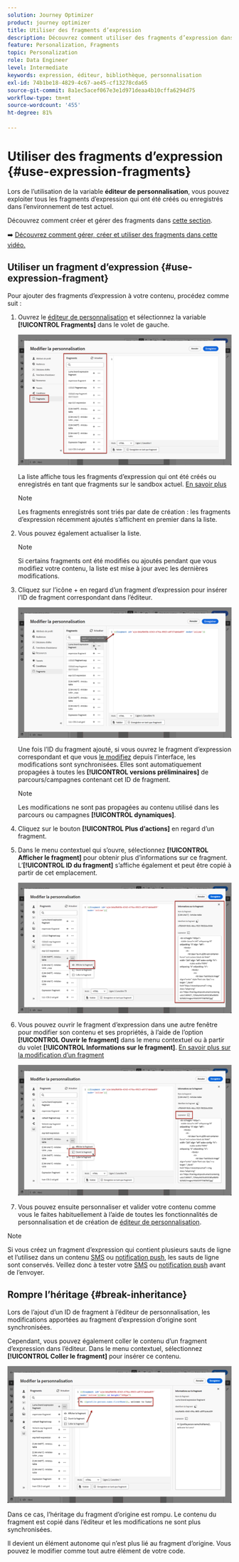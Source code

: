 ```yaml
---
solution: Journey Optimizer
product: journey optimizer
title: Utiliser des fragments d’expression
description: Découvrez comment utiliser des fragments d’expression dans le [!DNL Journey Optimizer] éditeur de personnalisation.
feature: Personalization, Fragments
topic: Personalization
role: Data Engineer
level: Intermediate
keywords: expression, éditeur, bibliothèque, personnalisation
exl-id: 74b1be18-4829-4c67-ae45-cf13278cda65
source-git-commit: 8a1ec5acef067e3e1d971deaa4b10cffa6294d75
workflow-type: tm+mt
source-wordcount: '455'
ht-degree: 81%

---
```


# Utiliser des fragments d’expression {#use-expression-fragments}

Lors de l’utilisation de la variable **éditeur de personnalisation**, vous pouvez exploiter tous les fragments d’expression qui ont été créés ou enregistrés dans l’environnement de test actuel.

Découvrez comment créer et gérer des fragments dans [cette section](../content-management/fragments.md).

➡️ [Découvrez comment gérer, créer et utiliser des fragments dans cette vidéo.](../content-management/fragments.md#video-fragments)

## Utiliser un fragment d’expression {#use-expression-fragment}

Pour ajouter des fragments d’expression à votre contenu, procédez comme suit :

1. Ouvrez le [éditeur de personnalisation](personalization-build-expressions.md) et sélectionnez la variable **[!UICONTROL Fragments]** dans le volet de gauche.

   ![](assets/expression-fragments-pane.png)

   La liste affiche tous les fragments d’expression qui ont été créés ou enregistrés en tant que fragments sur le sandbox actuel. [En savoir plus](../content-management/fragments.md#create-expression-fragment)

   >[!NOTE]
   >
   >Les fragments enregistrés sont triés par date de création : les fragments d’expression récemment ajoutés s’affichent en premier dans la liste.

1. Vous pouvez également actualiser la liste.

   >[!NOTE]
   >
   >Si certains fragments ont été modifiés ou ajoutés pendant que vous modifiez votre contenu, la liste est mise à jour avec les dernières modifications.

1. Cliquez sur l’icône + en regard d’un fragment d’expression pour insérer l’ID de fragment correspondant dans l’éditeur.

   ![](assets/expression-fragment-add.png)

   Une fois l’ID du fragment ajouté, si vous ouvrez le fragment d’expression correspondant et que vous [le modifiez](../content-management/fragments.md#edit-fragments) depuis l’interface, les modifications sont synchronisées. Elles sont automatiquement propagées à toutes les **[!UICONTROL versions préliminaires]** de parcours/campagnes contenant cet ID de fragment.

   >[!NOTE]
   >
   >Les modifications ne sont pas propagées au contenu utilisé dans les parcours ou campagnes **[!UICONTROL dynamiques]**.

1. Cliquez sur le bouton **[!UICONTROL Plus d’actions]** en regard d’un fragment.

1. Dans le menu contextuel qui s’ouvre, sélectionnez **[!UICONTROL Afficher le fragment]** pour obtenir plus d’informations sur ce fragment. L’**[!UICONTROL ID du fragment]** s’affiche également et peut être copié à partir de cet emplacement.

   ![](assets/expression-fragment-view.png)

1. Vous pouvez ouvrir le fragment d’expression dans une autre fenêtre pour modifier son contenu et ses propriétés, à l’aide de l’option **[!UICONTROL Ouvrir le fragment]** dans le menu contextuel ou à partir du volet **[!UICONTROL Informations sur le fragment]**. [En savoir plus sur la modification d’un fragment](../content-management/fragments.md#edit-fragments)

   ![](assets/expression-fragment-open.png)

1. Vous pouvez ensuite personnaliser et valider votre contenu comme vous le faites habituellement à l’aide de toutes les fonctionnalités de personnalisation et de création de [éditeur de personnalisation](personalization-build-expressions.md).

>[!NOTE]
>
>Si vous créez un fragment d’expression qui contient plusieurs sauts de ligne et l’utilisez dans un contenu [SMS](../sms/create-sms.md#sms-content) ou [notification push](../push/design-push.md), les sauts de ligne sont conservés. Veillez donc à tester votre [SMS](../sms/send-sms.md) ou [notification push](../push/send-push.md) avant de l’envoyer.

## Rompre l’héritage {#break-inheritance}

Lors de l’ajout d’un ID de fragment à l’éditeur de personnalisation, les modifications apportées au fragment d’expression d’origine sont synchronisées.

Cependant, vous pouvez également coller le contenu d’un fragment d’expression dans l’éditeur. Dans le menu contextuel, sélectionnez **[!UICONTROL Coller le fragment]** pour insérer ce contenu.

![](assets/expression-fragment-paste.png)

Dans ce cas, l’héritage du fragment d’origine est rompu. Le contenu du fragment est copié dans l’éditeur et les modifications ne sont plus synchronisées.

Il devient un élément autonome qui n’est plus lié au fragment d’origine. Vous pouvez le modifier comme tout autre élément de votre code.

